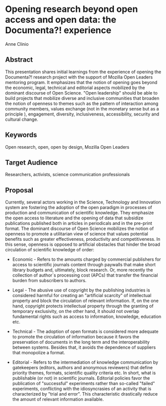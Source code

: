 <h1> Opening research beyond open access and open data: the Documenta?! experience </h1>
Anne Clinio

<h2>Abstract</h2>
This presentation shares initial learnings from the experience of opening the Documenta?! research project with the support of Mozilla Open Leaders mentoring program. It emphasizes that the notion of opening goes beyond the economic, legal, technical and editorial aspects mobilized by the dominant discourse of Open Science. "Open leadership" should be able to build projects that mobilize diverse and inclusive communities that broaden the notion of openness to themes such as the pattern of interaction among community members, values exchange (not in the monetary sense but as a principle ), engagement, diversity, inclusiveness, accessibility, security and cultural change.

<h2>Keywords</h2>
Open research, open, open by design, Mozilla Open Leaders

<h2>Target Audience</h2>
Researchers, activists, science communication professionals

<h2>Proposal</h2>
Currently, several actors working in the Science, Technology and Innovation system are fostering the adoption of the open paradigm in processes of production and communication of scientific knowledge. They emphasize the open access to literature and the opening of data that subsidize publications published both in articles in periodicals and in the pre-print format. The dominant discourse of Open Science mobilizes the notion of openness to promote a utilitarian view of science that values potential benefits such as greater effectiveness, productivity and competitiveness. In this sense, openness is opposed to artificial obstacles that hinder the broad circulation of scientific knowledge of order:

* Economic - Refers to the amounts charged by commercial publishers for access to scientific journals content through paywalls that make short library budgets and, ultimately, block research. Or, more recently the collection of author´s processing cost (APCs) that transfer the financial burden from subscribers to authors.

* Legal - The abusive use of copyright by the publishing industries is considered harmful for creating an "artificial scarcity" of intellectual property and block the circulation of relevant information. If, on the one hand, copyright protects intellectual property through the granting of temporary exclusivity, on the other hand, it should not overlap fundamental rights such as access to information, knowledge, education etc.

* Technical - The adoption of open formats is considered more adequate to promote the circulation of information because it favors the preservation of documents in the long term and the interoperability between systems. Besides that, it avoids the dependence of suppliers that monopolize a format.

*  Editorial - Refers to the intermediation of knowledge communication by gatekeepers (editors, authors and anonymous reviewers) that define priority themes, formats, scientific quality criteria etc. In short, what is publishable (or not) in scientific journals. Editorial policies favor the publication of "successful" experiments rather than so-called "failed" experiments, conflicting with the idiosyncrasies of an activity that is characterized by "trial and error". This characteristic drastically reduce the amount of relevant information available. 
